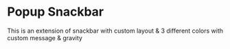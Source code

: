 # Popup Snackbar
This is an extension of snackbar with custom layout &amp; 3 different colors with custom message &amp; gravity 

